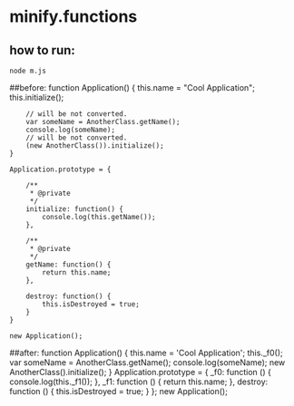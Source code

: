 # minify.functions

## how to run:
    node m.js

##before:
    function Application() {
        this.name = "Cool Application";
        this.initialize();

        // will be not converted.
        var someName = AnotherClass.getName();
        console.log(someName);
        // will be not converted.
        (new AnotherClass()).initialize();
    }

    Application.prototype = {

        /**
         * @private
         */
        initialize: function() {
            console.log(this.getName());
        },

        /**
         * @private
         */
        getName: function() {
            return this.name;
        },

        destroy: function() {
            this.isDestroyed = true;
        }
    }

    new Application();

##after:
    function Application() {
        this.name = 'Cool Application';
        this._f0();
        var someName = AnotherClass.getName();
        console.log(someName);
        new AnotherClass().initialize();
    }
    Application.prototype = {
        _f0: function () {
            console.log(this._f1());
        },
        _f1: function () {
            return this.name;
        },
        destroy: function () {
            this.isDestroyed = true;
        }
    };
    new Application();